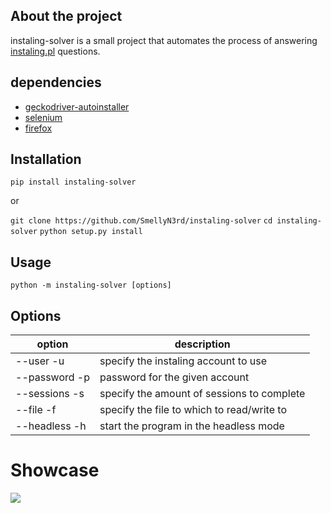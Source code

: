 ## About the project
instaling-solver is a small project that automates the process of answering [instaling.pl](https://instaling.pl/) questions.


## dependencies
- [geckodriver-autoinstaller](https://pypi.org/project/geckodriver-autoinstaller/)
- [selenium](https://pypi.org/project/selenium/)
- [firefox](https://www.mozilla.org/firefox/new/)

## Installation
`pip install instaling-solver`

or

`git clone https://github.com/SmellyN3rd/instaling-solver`
`cd instaling-solver`
`python setup.py install`

## Usage
`python -m instaling-solver [options]`

## Options

option        | description
------------- | -------------
--user    -u        | specify the instaling account to use
--password    -p    | password for the given account
--sessions -s    | specify the amount of sessions to complete
--file    -f        | specify the file to which to read/write to
--headless    -h    | start the program in the headless mode

# Showcase
<img src="https://media.giphy.com/media/njjiYq0zcxNpkfeV02/giphy.gif" >
